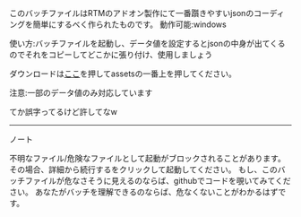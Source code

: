 このバッチファイルはRTMのアドオン製作にて一番躓きやすいjsonのコーディングを簡単にするべく作られたものです。
動作可能:windows

使い方:バッチファイルを起動し、データ値を設定するとjsonの中身が出てくるのでそれをコピーしてどこかに張り付け、使用しましょう

ダウンロードは[ここ](https://github.com/akikawaken/creator/releases/tag/v0.8.2 "ahaha")を押してassetsの一番上を押してください。

注意:一部のデータ値のみ対応しています

てか誤字ってるけど許してなw

----
ノート

不明なファイル/危険なファイルとして起動がブロックされることがあります。 その場合、詳細から続行するをクリックして起動してください。
もし、このバッチファイルが危なさそうに見えるのならば、githubでコードを覗いてみてください。 あなたがバッチを理解できるのならば、危なくないことがわかるはずです。
